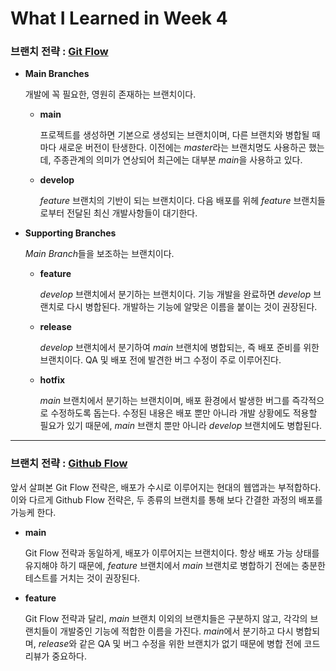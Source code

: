 # What I Learned in Week 4

### 브랜치 전략 : [Git Flow](https://nvie.com/posts/a-successful-git-branching-model "Vincent Driessen's post")

- **Main Branches**

    개발에 꼭 필요한, 영원히 존재하는 브랜치이다.

    - **main**

        프로젝트를 생성하면 기본으로 생성되는 브랜치이며, 다른 브랜치와 병합될 때마다 새로운 버전이 탄생한다. 이전에는 *master*라는 브랜치명도 사용하곤 했는데, 주종관계의 의미가 연상되어 최근에는 대부분 *main*을 사용하고 있다.

    - **develop**

        *feature* 브랜치의 기반이 되는 브랜치이다. 다음 배포를 위헤 *feature* 브랜치들로부터 전달된 최신 개발사항들이 대기한다.

- **Supporting Branches**

    *Main Branch*들을 보조하는 브랜치이다.

    - **feature**

        *develop* 브랜치에서 분기하는 브랜치이다. 기능 개발을 완료하면 *develop* 브랜치로 다시 병합된다. 개발하는 기능에 알맞은 이름을 붙이는 것이 권장된다.

    - **release**

        *develop* 브랜치에서 분기하여 *main* 브랜치에 병합되는, 즉 배포 준비를 위한 브랜치이다. QA 및 배포 전에 발견한 버그 수정이 주로 이루어진다.

    - **hotfix**

        *main* 브랜치에서 분기하는 브랜치이며, 배포 환경에서 발생한 버그를 즉각적으로 수정하도록 돕는다. 수정된 내용은 배포 뿐만 아니라 개발 상황에도 적용할 필요가 있기 때문에, *main* 브랜치 뿐만 아니라 *develop* 브랜치에도 병합된다.

---

### 브랜치 전략 : [Github Flow](https://scottchacon.com/2011/08/31/github-flow "Scott Chacon's post")

앞서 살펴본 Git Flow 전략은, 배포가 수시로 이루어지는 현대의 웹앱과는 부적합하다. 이와 다르게 Github Flow 전략은, 두 종류의 브랜치를 통해 보다 간결한 과정의 배포를 가능케 한다.

- **main**

    Git Flow 전략과 동일하게, 배포가 이루어지는 브랜치이다. 항상 배포 가능 상태를 유지해야 하기 때문에, *feature* 브랜치에서 *main* 브랜치로 병합하기 전에는 충분한 테스트를 거치는 것이 권장된다.

- **feature**

    Git Flow 전략과 달리, *main* 브랜치 이외의 브랜치들은 구분하지 않고, 각각의 브랜치들이 개발중인 기능에 적합한 이름을 가진다. *main*에서 분기하고 다시 병합되며, *release*와 같은 QA 및 버그 수정을 위한 브랜치가 없기 때문에 병합 전에 코드 리뷰가 중요하다.